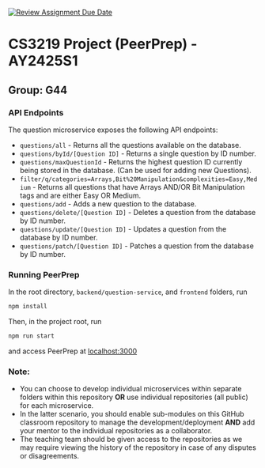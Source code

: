 [![Review Assignment Due Date](https://classroom.github.com/assets/deadline-readme-button-22041afd0340ce965d47ae6ef1cefeee28c7c493a6346c4f15d667ab976d596c.svg)](https://classroom.github.com/a/bzPrOe11)
# CS3219 Project (PeerPrep) - AY2425S1
## Group: G44


### API Endpoints
The question microservice exposes the following API endpoints:
- ```questions/all``` - Returns all the questions available on the database.
- ```questions/byId/[Question ID]``` - Returns a single question by ID number.
- ```questions/maxQuestionId``` - Returns the highest question ID currently being stored in the database. (Can be used for adding new Questions).
- ```filter/q/categories=Arrays,Bit%20Manipulation&complexities=Easy,Medium``` - Returns all questions that have Arrays AND/OR Bit Manipulation tags and are either Easy OR Medium.
- ```questions/add``` - Adds a new question to the database.
- ```questions/delete/[Question ID]``` - Deletes a question from the database by ID number.
- ```questions/update/[Question ID]``` - Updates a question from the database by ID number.
- ```questions/patch/[Question ID]``` - Patches a question from the database by ID number.

### Running PeerPrep
In the root directory, ```backend/question-service```, and ```frontend``` folders, run
```sh
npm install
```
Then, in the project root, run
```sh
npm run start
```
and access PeerPrep at [localhost:3000](http://localhost:3000)

### Note: 
- You can choose to develop individual microservices within separate folders within this repository **OR** use individual repositories (all public) for each microservice. 
- In the latter scenario, you should enable sub-modules on this GitHub classroom repository to manage the development/deployment **AND** add your mentor to the individual repositories as a collaborator. 
- The teaching team should be given access to the repositories as we may require viewing the history of the repository in case of any disputes or disagreements. 
